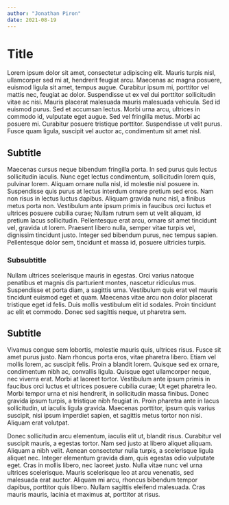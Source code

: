 ```yaml
---
author: "Jonathan Piron"
date: 2021-08-19
---
```


# Title

Lorem ipsum dolor sit amet, consectetur adipiscing elit. Mauris turpis nisl, ullamcorper sed mi at, hendrerit feugiat arcu. Maecenas ac magna posuere, euismod ligula sit amet, tempus augue. Curabitur ipsum mi, porttitor vel mattis nec, feugiat ac dolor. Suspendisse ut ex vel dui porttitor sollicitudin vitae ac nisi. Mauris placerat malesuada mauris malesuada vehicula. Sed id euismod purus. Sed et accumsan lectus. Morbi urna arcu, ultrices in commodo id, vulputate eget augue. Sed vel fringilla metus. Morbi ac posuere mi. Curabitur posuere tristique porttitor. Suspendisse ut velit purus. Fusce quam ligula, suscipit vel auctor ac, condimentum sit amet nisl.


## Subtitle

Maecenas cursus neque bibendum fringilla porta. In sed purus quis lectus sollicitudin iaculis. Nunc eget lectus condimentum, sollicitudin lorem quis, pulvinar lorem. Aliquam ornare nulla nisl, id molestie nisl posuere in. Suspendisse quis purus at lectus interdum ornare pretium sed eros. Nam non risus in lectus luctus dapibus. Aliquam gravida nunc nisl, a finibus metus porta non. Vestibulum ante ipsum primis in faucibus orci luctus et ultrices posuere cubilia curae; Nullam rutrum sem ut velit aliquam, id pretium lacus sollicitudin. Pellentesque erat arcu, ornare sit amet tincidunt vel, gravida ut lorem. Praesent libero nulla, semper vitae turpis vel, dignissim tincidunt justo. Integer sed bibendum purus, nec tempus sapien. Pellentesque dolor sem, tincidunt et massa id, posuere ultricies turpis.

### Subsubtitle

Nullam ultrices scelerisque mauris in egestas. Orci varius natoque penatibus et magnis dis parturient montes, nascetur ridiculus mus. Suspendisse et porta diam, a sagittis urna. Vestibulum quis erat vel mauris tincidunt euismod eget et quam. Maecenas vitae arcu non dolor placerat tristique eget id felis. Duis mollis vestibulum elit id sodales. Proin tincidunt ac elit et commodo. Donec sed sagittis neque, ut pharetra sem.

## Subtitle

Vivamus congue sem lobortis, molestie mauris quis, ultrices risus. Fusce sit amet purus justo. Nam rhoncus porta eros, vitae pharetra libero. Etiam vel mollis lorem, ac suscipit felis. Proin a blandit lorem. Quisque sed ex ornare, condimentum nibh ac, convallis ligula. Quisque eget ullamcorper neque, nec viverra erat. Morbi at laoreet tortor. Vestibulum ante ipsum primis in faucibus orci luctus et ultrices posuere cubilia curae; Ut eget pharetra leo. Morbi tempor urna et nisi hendrerit, in sollicitudin massa finibus. Donec gravida ipsum turpis, a tristique nibh feugiat in. Proin pharetra ante in lacus sollicitudin, ut iaculis ligula gravida. Maecenas porttitor, ipsum quis varius suscipit, nisi ipsum imperdiet sapien, et sagittis metus tortor non nisi. Aliquam erat volutpat.

Donec sollicitudin arcu elementum, iaculis elit ut, blandit risus. Curabitur vel suscipit mauris, a egestas tortor. Nam sed justo at libero aliquet aliquam. Aliquam a nibh velit. Aenean consectetur nulla turpis, a scelerisque ligula aliquet nec. Integer elementum gravida diam, quis egestas odio vulputate eget. Cras in mollis libero, nec laoreet justo. Nulla vitae nunc vel urna ultrices scelerisque. Mauris scelerisque leo at arcu venenatis, sed malesuada erat auctor. Aliquam mi arcu, rhoncus bibendum tempor dapibus, porttitor quis libero. Nullam sagittis eleifend malesuada. Cras mauris mauris, lacinia et maximus at, porttitor at risus. 